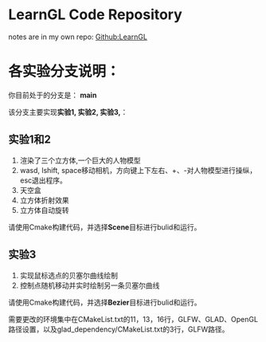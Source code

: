 # LearnGL Code Repository

notes are in my own repo: [Github:LearnGL](https://github.com/CO2NoTear/LearnOpenGL)

# 各实验分支说明：

你目前处于的分支是： **main**

该分支主要实现**实验1, 实验2, 实验3,**：


## 实验1和2

1. 渲染了三个立方体,一个巨大的人物模型
2. wasd, lshift, space移动相机，方向键上下左右、+、-对人物模型进行操纵，esc退出程序。
3. 天空盒
4. 立方体折射效果
5. 立方体自动旋转

请使用Cmake构建代码，并选择**Scene**目标进行bulid和运行。

## 实验3

1. 实现鼠标选点的贝塞尔曲线绘制
2. 控制点随机移动并实时绘制另一条贝塞尔曲线

请使用Cmake构建代码，并选择**Bezier**目标进行bulid和运行。

需要更改的环境集中在CMakeList.txt的11，13，16行，GLFW、GLAD、OpenGL路径设置，以及glad_dependency/CMakeList.txt的3行，GLFW路径。